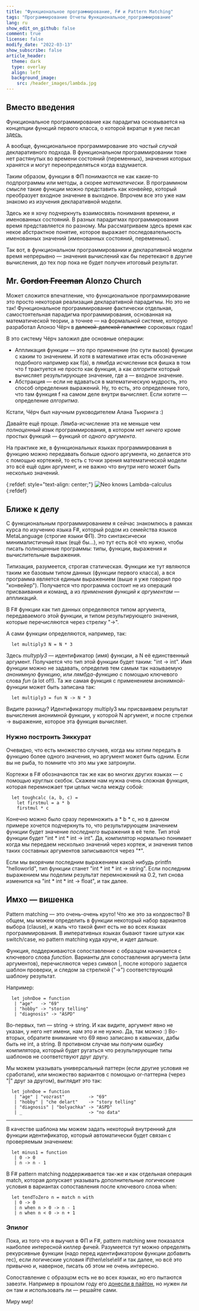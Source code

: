 ```yaml
---
title: "Функциональное программирование, F# и Pattern Matching"
tags: "Программирование Отчеты Функциональное_программирование"
lang: ru
show_edit_on_github: false
comment: true
license: false
modify_date: "2022-03-13"
show_subscribe: false
article_header:
  theme: dark
  type: overlay
  align: left
  background_image:
    src: /header_images/lambda.jpg
---
```



<!--more--> 

## Вместо введения

Функциональное программирование как парадигма основывается на концепции функций первого класса, о которой вкратце я уже писал [здесь.](/2022/03/08/hack_in_declarative_model_5.html)

А вообще, функциональное программирование это *частый случай* декларативного подхода. В функциональном программировании тоже нет растянутых во времени состояний (переменных), значения которых хранятся и могут переопределяться когда вздумается. 

Таким образом, функции в ФП понимаются не как какие-то подпрограммы или методы, а скорее *математически*. В программном смысле такие функции можно представить как конвейер, который преобразует входное значение в выходное. Впрочем все это уже нам знакомо из изучения декларативной модели.

Здесь же я хочу подчеркнуть взаимосвязь понимания времени, и именованных состояний. В разных парадигмах программирования время представляется по разному. Мы рассматриваем здесь время как некое абстрактное понятие, которое выражает последовательность именованных значений (именованных состояний, переменных).

Так вот, в функциональном программировании и декларативной модели время непрерывно — значения вычислений как бы перетекают в другие вычисления, до тех пор пока не будет получен итоговый результат. 

## Mr. ~~Gordon Freeman~~ Alonzo Church

Может сложится впечатление, что функциональное программирование это просто некоторая реализация декларативной парадигмы. Но это не так! Функциональное программирование фактически отдельная, самостоятельная парадигма программирования, основанная на математической теории, а точнее — на формальной системе, которую разработал Алонзо Чёрч в ~~далекой-далекой галактике~~ сороковых годах! 

В это систему Чёрч заложил две основные операции:
- Аппликация функции — это про применение (по сути вызов) функции с каким то значением. И хотя в математике итак есть обозначение подобного например как f(a), в лямбда исчислении вся фишка в том что f трактуется не просто как функция, а как *алгоритм* который вычисляет результирующее значение, где a — входное значение.
- Абстракция — если не вдаваться в математическую мудрость, это способ определения выражений. Ну, то есть, это определение того, что там функция f на самом деле внутри вычисляет. Если хотите — определение *алгоритма*.

Кстати, Чёрч был научным руководителем Алана Тьюринга :)

Давайте ещё проще. Лямба-исчисление эта не меньше чем *полноценный* язык программирования, в котором нет *ничего* кроме простых функций — функций от *одного аргумента*.

На практике же, в функциональных языках программирования в функцию можно передавать больше одного аргумента, но делается это с помощью кортежей, то есть с точки зрения математической модели это всё ещё один аргумент, и не важно что внутри него может быть несколько значений.

{:refdef: style="text-align: center;"}
![Neo knows Lambda-calculus](/images/i-know-lambda-calculus.jpg)
{:refdef}


## Ближе к делу

С функциональным программированием я сейчас знакомлюсь в рамках курса по изучению языка F#, который родом из семейства языков MetaLanguage (строгие языки ФП). Это синтаксически минималистичный язык (ещё бы...), но тут есть всё что нужно, чтобы писать полноценные программы: типы, функции, выражения и вычислительные выражения. 

Типизация, разумеется, строгая статическая.  Функции же тут являются таким же базовым типом данных (функции первого класса), а вся программа является единым выражением (выше я уже говорил про "конвейер"). Получается что программа состоит не из операций присваивания и команд, а из *применения функций к аргументам* — аппликаций. 

В F# функции как тип данных определяются типом аргумента, передаваемого этой функции, и типом результирующего значения, которые перечисляются через стрелку "->". 

А сами функции определяются, например, так:

```
  let multiply3 N = N * 3
```

Здесь *multyply3* — идентификатор (имя) функции, а N её единственный аргумент. Получается что тип этой функции будет таким: "int -> int". Имя функции можно не задавать, определив тем самым так называемую *анонимную* функцию, или *лямбда-функцию* с помощью ключевого слова *fun* (a lot of!). Та же самая функция с применением анонимной-функции может быть записана так:

```
  let multiply3 = fun N -> N * 3
```

Видите разницу? Идентификатору multiply3 мы присваиваем результат вычисления анонимной функции, у которой N аргумент, и после стрелки -> выражение, которое эта функция вычисляет.

### Нужно построить Зиккурат

Очевидно, что есть множество случаев, когда мы хотим передать в функцию более одного значения, но аргумент может быть одним. Если вы не рыба, то помните что это мы уже затронули.

Кортежи в F# обозначаются так же как во многих других языках — с помощью круглых скобок. Скажем нам нужна очень сложная функция, которая перемножает три целых числа между собой:

```
  let toughcalc (a, b, c) = 
    let firstmul = a * b
    firstmul * c 
```

Конечно можно было сразу перемножить a * b * c, но в данном примере хочется подчеркнуть то, что результирующем значением функции будет значение *последнего* выражения в её теле. Тип этой функции будет "int * int * int -> int". Да, компилятор нормально понимает когда мы передаем несколько значений через кортеж, и значения типов таких составных аргументов записываются через "*".

Если мы вкорячим последним выражением какой нибудь printfn "helloworld", тип функции станет "int * int * int -> string". Если последним выражением мы поделим результат перемножений на 0.2, тип снова изменится на "int * int * int -> float", и так далее. 

## Имхо — вишенка

Pattern matching — это очень-очень круто! Что же это за колдовство? В общем, мы можем определить в функции некоторый набор вариантов выбора (clause), и жаль что такой финт есть не во всех языках программирования. В императивных языках бывают такие штуки как switch/case, но pattern matching куда круче, и идет дальше. 

Функция, поддерживаются сопоставление с образцом начинается с ключевого слова *function*. Варианты для сопоставления аргумента (или аргументов), перечисляются через символ \|, после которого задается шаблон проверки, и следом за стрелкой ("->") соответствующий шаблону результат. 

Например:

```
  let johnDoe = function
   | "age"   -> "69"
   | "hobby" -> "story telling"
   | "diagnosis" -> "ASPD"
```

Во-первых, тип — string -> string. И как видите, аргумент явно не указан, у него нет имени, нам это и не нужно. Да, так можно :)
Во-вторых, обратите внимание что 69 явно записано в кавычках, дабы быть не int, а string. В противном случае мы получим ошибку компилятора, который будет ругаться что результирующие типы шаблонов не соответствуют друг другу. 

Мы можем указывать универсальный паттерн (если другие условия не сработали), или множество вариантов с помощью or-паттерна (через "\|" друг за другом), выглядит это так:

```
  let johnDoe = function
   | "age" | "vozrast"         -> "69"
   | "hobby" | "che delart"    -> "story telling"
   | "diagnosis" | "bolyachka" -> "ASPD"
   | _                         -> "no data"
```

---

В качестве шаблона мы можем задать некоторый внутренний для функции идентификатор, который автоматически будет связан с проверяемым значением:

```
  let minus1 = function
   | 0 -> 0 
   | n -> n - 1
```

В F# pattern matching поддерживается так-же и как отдельная операция match, которая допускает указывать дополнительные логические условия в вариантах сопоставления после ключевого слова when:

```
  let tendToZero n = match n with
   | 0 -> 0
   | n when n > 0 -> n - 1
   | n when n < 0 -> n + 1
```

### Эпилог

Пока, из того что я выучил в ФП и F#, pattern matching мне показался наиболее интересной киллер фичей. Разумеется тут можно определять рекурсивные функции (надо перед идентификатором функции добавить rec), если логические условия if\then\else\elif и так далее, но всё это привычно и, наверное, писать об этом не очень интересно. 

Сопоставление с образцом есть не во всех языках, но его пытаются завезти. Например в прошлом году его [донесли в пайтон](https://habr.com/ru/company/yandex_praktikum/blog/547902/), но нужен ли он там и использовать ли — решайте сами. 

Миру мир!
